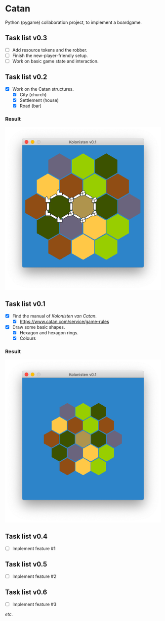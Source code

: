 # Catan
Python (pygame) collaboration project, to implement a boardgame.

## Task list v0.3
- [ ] Add resource tokens and the robber. 
- [ ] Finish the new-player-friendly setup.
- [ ] Work on basic game state and interaction.

## Task list v0.2
- [x] Work on the Catan structures.
    - [x] City (church)
    - [x] Settlement (house)
    - [x] Road (bar)

### Result
![Screenshot of this version](/images/base-struct.png)

## Task list v0.1
- [x] Find the manual of _Kolonisten van Catan_.
    - [x] https://www.catan.com/service/game-rules
- [x] Draw some basic shapes.
    - [x] Hexagon and hexagon rings.
    - [x] Colours

### Result
![Screenshot of this version](/images/base-colors.png)

## Task list v0.4
- [ ] Implement feature #1

## Task list v0.5
- [ ] Implement feature #2

## Task list v0.6
- [ ] Implement feature #3

_etc_.
